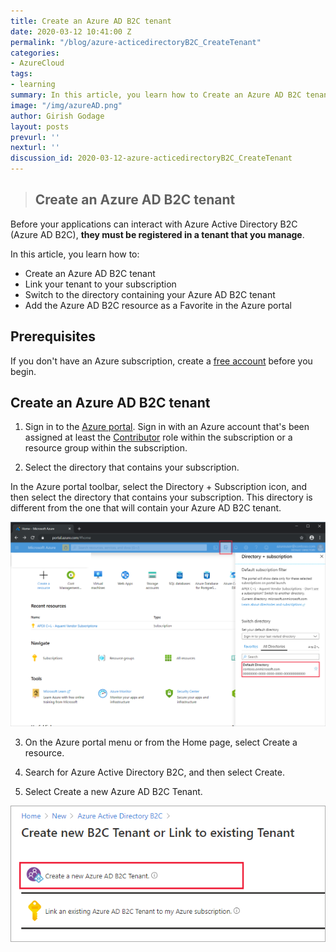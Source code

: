 ```yaml
---
title: Create an Azure AD B2C tenant
date: 2020-03-12 10:41:00 Z
permalink: "/blog/azure-acticedirectoryB2C_CreateTenant"
categories:
- AzureCloud
tags:
- learning
summary: In this article, you learn how to Create an Azure AD B2C tenant,Link your tenant to your subscription,Switch to the directory containing your Azure AD B2C tenant,Add the Azure AD B2C resource as a Favorite in the Azure portal
image: "/img/azureAD.png"
author: Girish Godage
layout: posts
prevurl: ''
nexturl: ''
discussion_id: 2020-03-12-azure-acticedirectoryB2C_CreateTenant
---
```


>## Create an Azure AD B2C tenant

Before your applications can interact with Azure Active Directory B2C (Azure AD B2C), **they must be registered in a tenant that you manage**.

In this article, you learn how to:

* Create an Azure AD B2C tenant
* Link your tenant to your subscription
* Switch to the directory containing your Azure AD B2C tenant
* Add the Azure AD B2C resource as a Favorite in the Azure portal

## Prerequisites

If you don't have an Azure subscription, create a [free account](https://azure.microsoft.com/free/?WT.mc_id=A261C142F) before you begin.

## Create an Azure AD B2C tenant

1. Sign in to the [Azure portal](https://portal.azure.com/). Sign in with an Azure account that's been assigned at least the [Contributor](https://docs.microsoft.com/en-in/azure/role-based-access-control/built-in-roles) role within the subscription or a resource group within the subscription.

2. Select the directory that contains your subscription.

In the Azure portal toolbar, select the Directory + Subscription icon, and then select the directory that contains your subscription. This directory is different from the one that will contain your Azure AD B2C tenant.

![image info](/img/azure/4/portal-01-pick-directory.png)

3. On the Azure portal menu or from the Home page, select Create a resource.

4. Search for Azure Active Directory B2C, and then select Create.

5. Select Create a new Azure AD B2C Tenant.

![image info](/img/azure/4/portal-02-create-tenant.png)

 

